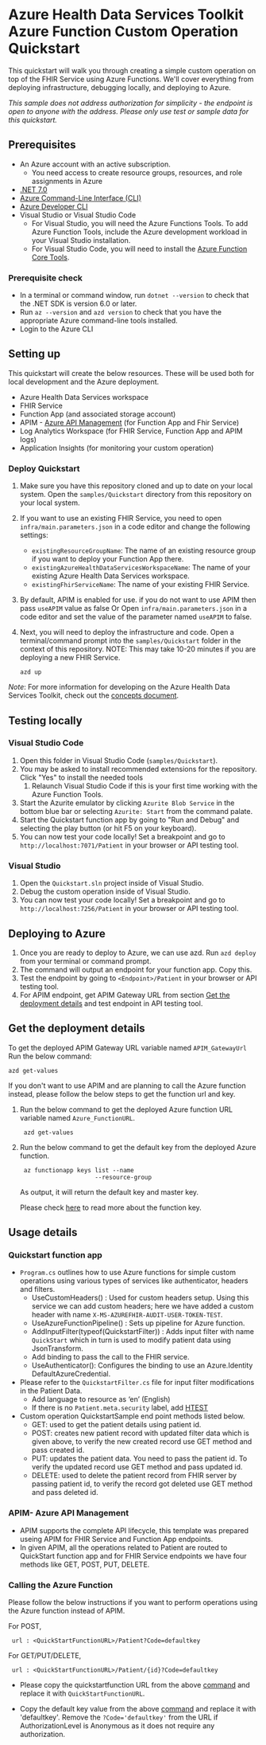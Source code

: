 <!-----
page_type: sample
languages:
- csharp
products:
- azure
- azure-healthcare-apis
description: Get started quickly with the Azure Health Data Services Toolkit on Azure Functions
----->
# Azure Health Data Services Toolkit Azure Function Custom Operation Quickstart

This quickstart will walk you through creating a simple custom operation on top of the FHIR Service using Azure Functions. We'll cover everything from deploying infrastructure, debugging locally, and deploying to Azure.

*This sample does not address authorization for simplicity - the endpoint is open to anyone with the address. Please only use test or sample data for this quickstart.*

## Prerequisites

- An Azure account with an active subscription.
  - You need access to create resource groups, resources, and role assignments in Azure
- [.NET 7.0](https://dotnet.microsoft.com/download)
- [Azure Command-Line Interface (CLI)](https://docs.microsoft.com/cli/azure/install-azure-cli)
- [Azure Developer CLI](https://docs.microsoft.com/azure/developer/azure-developer-cli/get-started?tabs=bare-metal%2Cwindows&pivots=programming-language-csharp#prerequisites)
- Visual Studio or Visual Studio Code
  - For Visual Studio, you will need the Azure Functions Tools. To add Azure Function Tools, include the Azure development workload in your Visual Studio installation.
  - For Visual Studio Code, you will need to install the [Azure Function Core Tools](https://docs.microsoft.com/azure/azure-functions/functions-run-local?tabs=v4%2Cwindows%2Ccsharp%2Cportal%2Cbash#install-the-azure-functions-core-tools).

### Prerequisite check

- In a terminal or command window, run `dotnet --version` to check that the .NET SDK is version 6.0 or later.
- Run `az --version` and `azd version` to check that you have the appropriate Azure command-line tools installed.
- Login to the Azure CLI

## Setting up

This quickstart will create the below resources. These will be used both for local development and the Azure deployment.

- Azure Health Data Services workspace
- FHIR Service
- Function App (and associated storage account)
- APIM - [Azure API Management](https://learn.microsoft.com/azure/api-management/) (for Function App and Fhir Service)
- Log Analytics Workspace (for FHIR Service, Function App and APIM logs)
- Application Insights (for monitoring your custom operation)

### Deploy Quickstart

1. Make sure you have this repository cloned and up to date on your local system. Open the `samples/Quickstart` directory from this repository on your local system.
2. If you want to use an existing FHIR Service, you need to open `infra/main.parameters.json` in a code editor and change the following settings:

    - `existingResourceGroupName`: The name of an existing resource group if you want to deploy your Function App there.
    - `existingAzureHealthDataServicesWorkspaceName`: The name of your existing Azure Health Data Services workspace.
    - `existingFhirServiceName`: The name of your existing FHIR Service.

3. By default, APIM is enabled for use. if you do not want to use APIM then pass `useAPIM` value as false Or  Open `infra/main.parameters.json` in a code editor and set the value of the parameter named `useAPIM` to false.
 

4. Next, you will need to deploy the infrastructure and code. Open a terminal/command prompt into the `samples/Quickstart` folder in the context of this repository. NOTE: This may take 10-20 minutes if you are deploying a new FHIR Service.

    ```dotnetcli
    azd up
    ```

*Note*: For more information for developing on the Azure Health Data Services Toolkit, check out the [concepts document](https://github.com/microsoft/azure-health-data-services-toolkit/blob/main/docs/concepts.md).

## Testing locally

### Visual Studio Code

1. Open this folder in Visual Studio Code (`samples/Quickstart`).
2. You may be asked to install recommended extensions for the repository. Click "Yes" to install the needed tools
    1. Relaunch Visual Studio Code if this is your first time working with the Azure Function Tools.
3. Start the Azurite emulator by clicking `Azurite Blob Service` in the bottom blue bar or selecting `Azurite: Start` from the command palate.
4. Start the Quickstart function app by going to "Run and Debug" and selecting the play button (or hit F5 on your keyboard).
5. You can now test your code locally! Set a breakpoint and go to `http://localhost:7071/Patient` in your browser or API testing tool.

### Visual Studio

1. Open the `Quickstart.sln` project inside of Visual Studio.
2. Debug the custom operation inside of Visual Studio.
3. You can now test your code locally! Set a breakpoint and go to `http://localhost:7256/Patient` in your browser or API testing tool.

## Deploying to Azure

1. Once you are ready to deploy to Azure, we can use azd. Run `azd deploy` from your terminal or command prompt.
2. The command will output an endpoint for your function app. Copy this.
3. Test the endpoint by going to `<Endpoint>/Patient` in your browser or API testing tool.
4. For APIM endpoint, get APIM Gateway URL from section [Get the deployment details](##get-the-deployment-details) and test endpoint in API testing tool.

## Get the deployment details

To get the deployed APIM Gateway URL variable named `APIM_GatewayUrl` Run the below command: 
```
azd get-values
```
If you don't want to use APIM and are planning to call the Azure function instead, please follow the below steps to get the function url and key.

 1. Run the below command to get the deployed Azure function URL variable named `Azure_FunctionURL`.
    ```
     azd get-values
    ```
2. Run the below command to get the default key from the deployed Azure function.  
    ```
     az functionapp keys list --name
                         --resource-group
    ```
    
   As output, it will return the default key and master key.

    Please check [here](https://learn.microsoft.com/en-us/cli/azure/functionapp/keys?view=azure-cli-latest#az-functionapp-keys-list) to read more about the function key.


## Usage details
### Quickstart function app

- `Program.cs` outlines how to use Azure functions for simple custom operations using various types of services like authenticator, headers and filters.
  - UseCustomHeaders() :  Used  for custom headers setup. Using this service we can add custom headers; here we have added a custom header with name `X-MS-AZUREFHIR-AUDIT-USER-TOKEN-TEST`.
  - UseAzureFunctionPipeline() : Sets up pipeline for Azure function.
  - AddInputFilter(typeof(QuickstartFilter)) : Adds input filter with name `QuickStart` which in turn is used to modify patient data using JsonTransform.
  - Add binding to pass the call to the FHIR service.
  - UseAuthenticator(): Configures the binding to use an Azure.Identity DefaultAzureCredential.
- Please refer to the `QuickstartFilter.cs` file for input filter modifications in the Patient Data.
  - Add language to resource as ‘en’ (English)
  - If there is no `Patient.meta.security` label, add [HTEST](https://www.hl7.org/fhir/resource-definitions.html#Meta.security)
- Custom operation QuickstartSample end point methods listed below.
  - GET: used to get the patient details using patient id.
  - POST: creates new patient record with updated filter data which is given above, to verify the new created record use GET method and pass created id.
  - PUT: updates the patient data. You need to pass the patient id. To verify the updated record use GET method and pass updated id.
  - DELETE: used to delete the patient record from FHIR server by passing patient id, to verify the record got deleted use GET method and pass deleted id.


### APIM- Azure API Management

- APIM supports the complete API lifecycle, this template was prepared useing APIM for FHIR Service and Function App endpoints.
- In given APIM, all the operations related to Patient are routed to QuickStart function app and for FHIR Service endpoints we have four methods like GET, POST, PUT, DELETE.

### Calling the Azure Function 

Please follow the below instructions if you want to perform operations using the Azure function instead of APIM.

  For POST,

     url : <QuickStartFunctionURL>/Patient?Code=defaultkey
    
  For GET/PUT/DELETE,
  
     url : <QuickStartFunctionURL>/Patient/{id}?Code=defaultkey
     

  -  Please copy the quickstartfunction URL from the above [command](##get-the-deployment-details) and replace it with `QuickStartFunctionURL`.

  - Copy the default key value from the above [command](##get-the-deployment-details) and replace it with 'defaultkey'. Remove the `?Code='defaultkey'` from the URL if AuthorizationLevel is Anonymous as it does not require any authorization.


 
